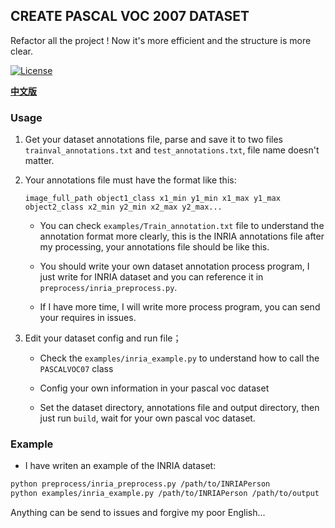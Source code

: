 ## CREATE PASCAL VOC 2007 DATASET

Refactor all the project ! Now it's more efficient and the structure is more clear. 

[![License](https://img.shields.io/badge/license-MIT-blue.svg)](LICENSE)

[**中文版**](https://github.com/murphypei/create-pascal-voc-dataset/README_CN.md)

### Usage

1. Get your dataset annotations file, parse and save it to two files `trainval_annotations.txt` and `test_annotations.txt`, file name doesn't matter.

2. Your annotations file must have the format like this:

    `image_full_path object1_class x1_min y1_min x1_max y1_max object2_class x2_min y2_min x2_max y2_max...`
    
    * You can check `examples/Train_annotation.txt` file to understand the annotation format more clearly, this is the INRIA annotations file after my processing, your annotations file should be like this.
    
    * You should write your own dataset annotation process program, I just write for INRIA dataset and you can reference it in `preprocess/inria_preprocess.py`.
    
    * If I have more time, I will write more process program, you can send your requires in issues.

3. Edit your dataset config and run file；
   
    * Check the `examples/inria_example.py` to understand how to call the `PASCALVOC07` class
    
    * Config your own information in your pascal voc dataset
    
    * Set the dataset directory, annotations file and output directory, then just run `build`, wait for your own pascal voc dataset.


### Example

* I have writen an example of the INRIA dataset:

```sh
python preprocess/inria_preprocess.py /path/to/INRIAPerson
python examples/inria_example.py /path/to/INRIAPerson /path/to/output
```

Anything can be send to issues and forgive my poor English...
